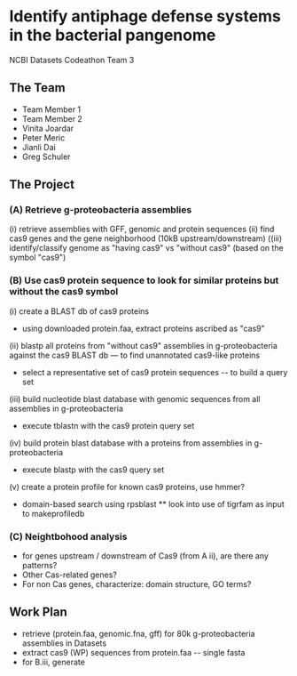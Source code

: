 # Identify antiphage defense systems in the bacterial pangenome
NCBI Datasets Codeathon Team 3

## The Team
- Team Member 1
- Team Member 2
- Vinita Joardar
- Peter Meric
- Jianli Dai
- Greg Schuler


## The Project


### (A) Retrieve g-proteobacteria assemblies
(i)  retrieve assemblies with GFF, genomic and protein sequences
(ii) find cas9 genes and the gene neighborhood (10kB upstream/downstream)
((iii) identify/classify genome as "having cas9" vs "without cas9" (based on the symbol "cas9")


### (B) Use cas9 protein sequence to look for similar proteins but without the cas9 symbol
(i) create a BLAST db of cas9 proteins
  * using downloaded protein.faa, extract proteins ascribed as "cas9"

(ii) blastp all proteins from "without cas9" assemblies in g-proteobacteria against the cas9 BLAST db &mdash; to find unannotated cas9-like proteins
  * select a representative set of cas9 protein sequences -- to build a query set

(iii) build nucleotide blast database with genomic sequences from all assemblies in g-proteobacteria
  * execute tblastn with the cas9 protein query set

(iv) build protein blast database with a proteins from assemblies in g-proteobacteria
  * execute blastp with the cas9 query set

(v) create a protein profile for known cas9 proteins, use hmmer?
  * domain-based search using rpsblast
    ** look into use of tigrfam as input to makeprofiledb


### (C) Neightbohood analysis
- for genes upstream / downstream of Cas9 (from A ii), are there any patterns?
- Other Cas-related genes?
- For non Cas genes, characterize:  domain structure, GO terms?


## Work Plan 
* retrieve (protein.faa, genomic.fna, gff) for 80k g-proteobacteria assemblies in Datasets
* extract cas9 (WP) sequences from protein.faa -- single fasta
* for B.iii, generate 
